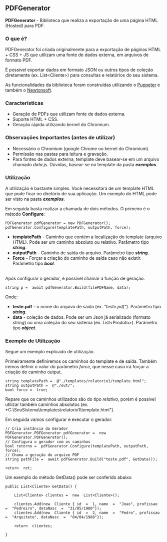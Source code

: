 ## PDFGenerator

**PDFGenerator**  - Biblioteca que realiza a exportação de uma página HTML (Hosted) para PDF.


### O que é?

PDFGenerator foi criada originalmente para a exportação de páginas HTML + CSS + JS que utilizam uma fonte de dados externa, em arquivos de formato PDF.

É possível exportar dados em formato JSON ou outros tipos de coleção diretamente (ex. List\<Cliente\>) para consultas e relatórios do seu sistema.

As funcionalidades da biblioteca foram construídas utilizando o [Puppeter](http://www.puppeteersharp.com/api/index.html) e também o [Newtonsoft](https://www.newtonsoft.com/json).

### Características

+ Geração de PDFs que utilizam fonte de dados externa.
+ Suporte HTML + CSS.
+ Geração rápida utilizando kernel do Chromium.


### Observações Importantes (antes de utilizar)

+ Necessário o Chromium (google Chrome ou kernel do Chromium).
+ Permissão nas pastas para leitura e gravação.
+ Para fontes de dados externa, template deve basear-se em um arquivo chamado *data.js*. Dúvidas, basear-se no template da pasta ***exemplos***.


### Utilização

A utilização é bastante simples. Você necessitará de um template HTML que pode ficar no diretório de sua aplicação. Um exemplo do HTML pode ser visto na pasta ***exemplos***.

Em seguida basta realizar a chamada de dois métodos. O primeiro é o método **Configure**:

	PDFGenerator pdfGenerator = new PDFGenerator();
	pdfGenerator.Configure(templatePath, outputPath, force);

+ **templatePath** - Caminho que contém a localização do template (arquivo HTML). Pode ser um caminho absoluto ou relativo. Parâmetro tipo ***string***.
+ **outputPath** - Caminho de saída do arquivo.  Parâmetro tipo ***string***.
+ **Force** - Forçar a criação do caminho de saída caso não existir. Parâmetro tipo ***bool***.

<br/>
Após configurar o gerador, é possível chamar a função de geração.

	string p =  await pdfGenerator.Build(filePDFName, data);

Onde:

+ **teste.pdf** - o nome do arquivo de saída (ex. *"teste.pdf"*). Parâmetro tipo ***string***.
+ **data** - coleção de dados. Pode ser um Json já serializado (formato *string*) ou uma coleção do seu sistema (ex. List\<Produto\>). Parâmetro tipo ***object***.


### Exemplo de Utilização

Segue um exemplo explicado de utilização.

Primeiramente definiremos os caminhos do template e de saída. Também iremos definir o valor do parâmetro *force*, que nesse caso irá forçar a criação do caminho output.

	string templatePath =  @"./templates/relatorio1/template.html";
	string outputPath =  @"./out/";
	bool force =  true;

 Repare que os caminhos utilizados são do tipo *relativo*, porém é possível utilizar também caminhos absolutos (ex. *C:\SeuSistema\templates\relatorio1\template.html").

Em seguida vamos configurar e executar o gerador:

	// Cria instância do Gerador
	PDFGenerator.PDFGenerator pdfGenerator =  new  PDFGenerator.PDFGenerator();
	// Configura o gerador com os caminhos
	bool retorno =  pdfGenerator.Configure(templatePath, outputPath, force);
	// Chama a geração do arquivo PDF
	string pathFile =  await pdfGenerator.Build("teste.pdf", GetData());

	return  ret;

Um exemplo do método GetData() pode ser conferido abaixo:

	public List<Cliente> GetData() {

		List<Cliente> clientes =  new  List<Cliente>();

		clientes.Add(new  Cliente { id  =  1, name  =  "Joao", profissao  =  "Pedreiro", dataNasc  =  "31/05/1980"});
		clientes.Add(new  Cliente { id  =  2, name  =  "Pedro", profissao  =  "Arquiteto", dataNasc  =  "04/04/1988"});

		return  clientes;

	}
